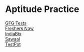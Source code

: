 

# Aptitude Practice
[GFG Tests](https://www.geeksforgeeks.org/aptitude-gq/) \
[Freshers Now](https://www.freshersnow.com/aptitude-questions-answers-solutions/) \
[IndiaBix](https://www.indiabix.com/) \
[Sawaal](https://www.sawaal.com/) \
[TestPot](https://testpot.com/)

